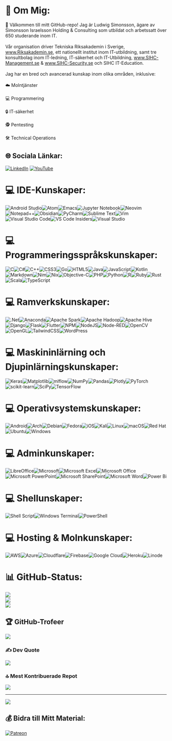 # 💫 Om Mig:
👋 Välkommen till mitt GitHub-repo! Jag är Ludwig Simonsson, ägare av Simonsson Israelsson Holding & Consulting som utbildat och arbetssatt över 650 studerande inom IT.<br><br>Vår organisation driver Tekniska Riksakademin i Sverige, www.Riksakademin.se, ett nationellt institut inom IT-utbildning, samt tre konsultbolag inom IT-ledning, IT-säkerhet och IT-Utbildning, www.SIHC-Management.se & www.SIHC-Security.se och SIHC IT-Education.<br><br>Jag har en bred och avancerad kunskap inom olika områden, inklusive:<br><br>☁️ Molntjänster<br><br>💻 Programmering<br><br>🔒 IT-säkerhet<br><br>🕵️ Pentesting<br><br>🛠️ Technical Operations


## 🌐 Sociala Länkar:
[![LinkedIn](https://img.shields.io/badge/LinkedIn-%230077B5.svg?logo=linkedin&logoColor=white)](https://linkedin.com/in/Ludwig-L-Simonsson) [![YouTube](https://img.shields.io/badge/YouTube-%23FF0000.svg?logo=YouTube&logoColor=white)](https://youtube.com/@@SIHC-IT-Education) 
# 💻 IDE-Kunskaper:
![Android Studio](https://img.shields.io/badge/Android%20Studio-3DDC84.svg?style=for-the-badge&logo=android-studio&logoColor=white)![Atom](https://img.shields.io/badge/Atom-%2366595C.svg?style=for-the-badge&logo=atom&logoColor=white)![Emacs](https://img.shields.io/badge/Emacs-%237F5AB6.svg?&style=for-the-badge&logo=gnu-emacs&logoColor=white)![Jupyter Notebook](https://img.shields.io/badge/jupyter-%23FA0F00.svg?style=for-the-badge&logo=jupyter&logoColor=white)![Neovim](https://img.shields.io/badge/NeoVim-%2357A143.svg?&style=for-the-badge&logo=neovim&logoColor=white)![Notepad++](https://img.shields.io/badge/Notepad++-90E59A.svg?style=for-the-badge&logo=notepad%2b%2b&logoColor=black)![Obsidian](https://img.shields.io/badge/Obsidian-%23483699.svg?style=for-the-badge&logo=obsidian&logoColor=white)![PyCharm](https://img.shields.io/badge/pycharm-143?style=for-the-badge&logo=pycharm&logoColor=black&color=black&labelColor=green)![Sublime Text](https://img.shields.io/badge/sublime_text-%23575757.svg?style=for-the-badge&logo=sublime-text&logoColor=important)![Vim](https://img.shields.io/badge/VIM-%2311AB00.svg?style=for-the-badge&logo=vim&logoColor=white)![Visual Studio Code](https://img.shields.io/badge/Visual%20Studio%20Code-0078d7.svg?style=for-the-badge&logo=visual-studio-code&logoColor=white)![VS Code Insiders](https://img.shields.io/badge/VS%20Code%20Insiders-35b393.svg?style=for-the-badge&logo=visual-studio-code&logoColor=white)![Visual Studio](https://img.shields.io/badge/Visual%20Studio-5C2D91.svg?style=for-the-badge&logo=visual-studio&logoColor=white)
# 💻 Programmeringsspråkskunskaper:
![C](https://img.shields.io/badge/c-%2300599C.svg?style=for-the-badge&logo=c&logoColor=white)![C#](https://img.shields.io/badge/c%23-%23239120.svg?style=for-the-badge&logo=c-sharp&logoColor=white)![C++](https://img.shields.io/badge/c++-%2300599C.svg?style=for-the-badge&logo=c%2B%2B&logoColor=white)![CSS3](https://img.shields.io/badge/css3-%231572B6.svg?style=for-the-badge&logo=css3&logoColor=white)![Go](https://img.shields.io/badge/go-%2300ADD8.svg?style=for-the-badge&logo=go&logoColor=white)![HTML5](https://img.shields.io/badge/html5-%23E34F26.svg?style=for-the-badge&logo=html5&logoColor=white)![Java](https://img.shields.io/badge/java-%23ED8B00.svg?style=for-the-badge&logo=openjdk&logoColor=white)![JavaScript](https://img.shields.io/badge/javascript-%23323330.svg?style=for-the-badge&logo=javascript&logoColor=%23F7DF1E)![Kotlin](https://img.shields.io/badge/kotlin-%237F52FF.svg?style=for-the-badge&logo=kotlin&logoColor=white)![Markdown](https://img.shields.io/badge/markdown-%23000000.svg?style=for-the-badge&logo=markdown&logoColor=white)![Nim](https://img.shields.io/badge/nim-%23FFE953.svg?style=for-the-badge&logo=nim&logoColor=white)![Nix](https://img.shields.io/badge/NIX-5277C3.svg?style=for-the-badge&logo=NixOS&logoColor=white)![Objective-C](https://img.shields.io/badge/OBJECTIVE--C-%233A95E3.svg?style=for-the-badge&logo=apple&logoColor=white)![PHP](https://img.shields.io/badge/php-%23777BB4.svg?style=for-the-badge&logo=php&logoColor=white)![Python](https://img.shields.io/badge/python-3670A0?style=for-the-badge&logo=python&logoColor=ffdd54)![R](https://img.shields.io/badge/r-%23276DC3.svg?style=for-the-badge&logo=r&logoColor=white)![Ruby](https://img.shields.io/badge/ruby-%23CC342D.svg?style=for-the-badge&logo=ruby&logoColor=white)![Rust](https://img.shields.io/badge/rust-%23000000.svg?style=for-the-badge&logo=rust&logoColor=white)![Scala](https://img.shields.io/badge/scala-%23DC322F.svg?style=for-the-badge&logo=scala&logoColor=white)![TypeScript](https://img.shields.io/badge/typescript-%23007ACC.svg?style=for-the-badge&logo=typescript&logoColor=white)
# 💻 Ramverkskunskaper:
![.Net](https://img.shields.io/badge/.NET-5C2D91?style=for-the-badge&logo=.net&logoColor=white)![Anaconda](https://img.shields.io/badge/Anaconda-%2344A833.svg?style=for-the-badge&logo=anaconda&logoColor=white)![Apache Spark](https://img.shields.io/badge/Apache%20Spark-FDEE21?style=flat-square&logo=apachespark&logoColor=black)![Apache Hadoop](https://img.shields.io/badge/Apache%20Hadoop-66CCFF?style=for-the-badge&logo=apachehadoop&logoColor=black)![Apache Hive](https://img.shields.io/badge/Apache%20Hive-FDEE21?style=for-the-badge&logo=apachehive&logoColor=black)![Django](https://img.shields.io/badge/django-%23092E20.svg?style=for-the-badge&logo=django&logoColor=white)![Flask](https://img.shields.io/badge/flask-%23000.svg?style=for-the-badge&logo=flask&logoColor=white)![Flutter](https://img.shields.io/badge/Flutter-%2302569B.svg?style=for-the-badge&logo=Flutter&logoColor=white)![NPM](https://img.shields.io/badge/NPM-%23CB3837.svg?style=for-the-badge&logo=npm&logoColor=white)![NodeJS](https://img.shields.io/badge/node.js-6DA55F?style=for-the-badge&logo=node.js&logoColor=white)![Node-RED](https://img.shields.io/badge/Node--RED-%238F0000.svg?style=for-the-badge&logo=node-red&logoColor=white)![OpenCV](https://img.shields.io/badge/opencv-%23white.svg?style=for-the-badge&logo=opencv&logoColor=white)![OpenGL](https://img.shields.io/badge/OpenGL-%23FFFFFF.svg?style=for-the-badge&logo=opengl)![TailwindCSS](https://img.shields.io/badge/tailwindcss-%2338B2AC.svg?style=for-the-badge&logo=tailwind-css&logoColor=white)![WordPress](https://img.shields.io/badge/WordPress-%23117AC9.svg?style=for-the-badge&logo=WordPress&logoColor=white)
# 💻 Maskininlärning och Djupinlärningskunskaper:
![Keras](https://img.shields.io/badge/Keras-%23D00000.svg?style=for-the-badge&logo=Keras&logoColor=white)![Matplotlib](https://img.shields.io/badge/Matplotlib-%23ffffff.svg?style=for-the-badge&logo=Matplotlib&logoColor=black)![mlflow](https://img.shields.io/badge/mlflow-%23d9ead3.svg?style=for-the-badge&logo=numpy&logoColor=blue)![NumPy](https://img.shields.io/badge/numpy-%23013243.svg?style=for-the-badge&logo=numpy&logoColor=white)![Pandas](https://img.shields.io/badge/pandas-%23150458.svg?style=for-the-badge&logo=pandas&logoColor=white)![Plotly](https://img.shields.io/badge/Plotly-%233F4F75.svg?style=for-the-badge&logo=plotly&logoColor=white)![PyTorch](https://img.shields.io/badge/PyTorch-%23EE4C2C.svg?style=for-the-badge&logo=PyTorch&logoColor=white)![scikit-learn](https://img.shields.io/badge/scikit--learn-%23F7931E.svg?style=for-the-badge&logo=scikit-learn&logoColor=white)![SciPy](https://img.shields.io/badge/SciPy-%230C55A5.svg?style=for-the-badge&logo=scipy&logoColor=%white)![TensorFlow](https://img.shields.io/badge/TensorFlow-%23FF6F00.svg?style=for-the-badge&logo=TensorFlow&logoColor=white)
# 💻 Operativsystemskunskaper:
![Android](https://img.shields.io/badge/Android-3DDC84?style=for-the-badge&logo=android&logoColor=white)![Arch](https://img.shields.io/badge/Arch%20Linux-1793D1?logo=arch-linux&logoColor=fff&style=for-the-badge)![Debian](https://img.shields.io/badge/Debian-D70A53?style=for-the-badge&logo=debian&logoColor=white)![Fedora](https://img.shields.io/badge/Fedora-294172?style=for-the-badge&logo=fedora&logoColor=white)![iOS](https://img.shields.io/badge/iOS-000000?style=for-the-badge&logo=ios&logoColor=white)![Kali](https://img.shields.io/badge/Kali-268BEE?style=for-the-badge&logo=kalilinux&logoColor=white)![Linux](https://img.shields.io/badge/Linux-FCC624?style=for-the-badge&logo=linux&logoColor=black)![macOS](https://img.shields.io/badge/mac%20os-000000?style=for-the-badge&logo=macos&logoColor=F0F0F0)![Red Hat](https://img.shields.io/badge/Red%20Hat-EE0000?style=for-the-badge&logo=redhat&logoColor=white)![Ubuntu](https://img.shields.io/badge/Ubuntu-E95420?style=for-the-badge&logo=ubuntu&logoColor=white)![Windows](https://img.shields.io/badge/Windows-0078D6?style=for-the-badge&logo=windows&logoColor=white)
# 💻 Adminkunskaper:
![LibreOffice](https://img.shields.io/badge/LibreOffice-%2318A303?style=for-the-badge&logo=LibreOffice&logoColor=white)![Microsoft](https://img.shields.io/badge/Microsoft-0078D4?style=for-the-badge&logo=microsoft&logoColor=white)![Microsoft Excel](https://img.shields.io/badge/Microsoft_Excel-217346?style=for-the-badge&logo=microsoft-excel&logoColor=white)![Microsoft Office](https://img.shields.io/badge/Microsoft_Office-D83B01?style=for-the-badge&logo=microsoft-office&logoColor=white)![Microsoft PowerPoint](https://img.shields.io/badge/Microsoft_PowerPoint-B7472A?style=for-the-badge&logo=microsoft-powerpoint&logoColor=white)![Microsoft SharePoint ](https://img.shields.io/badge/Microsoft_SharePoint-0078D4?style=for-the-badge&logo=microsoft-sharepoint&logoColor=white)![Microsoft Word](https://img.shields.io/badge/Microsoft_Word-2B579A?style=for-the-badge&logo=microsoft-word&logoColor=white)![Power Bi](https://img.shields.io/badge/power_bi-F2C811?style=for-the-badge&logo=powerbi&logoColor=black)
# 💻 Shellunskaper:
![Shell Script](https://img.shields.io/badge/shell_script-%23121011.svg?style=for-the-badge&logo=gnu-bash&logoColor=white)![Windows Terminal](https://img.shields.io/badge/Windows%20Terminal-%234D4D4D.svg?style=for-the-badge&logo=windows-terminal&logoColor=white)![PowerShell](https://img.shields.io/badge/PowerShell-%235391FE.svg?style=for-the-badge&logo=powershell&logoColor=white)
# 💻 Hosting & Molnkunskaper:
![AWS](https://img.shields.io/badge/AWS-%23FF9900.svg?style=for-the-badge&logo=amazon-aws&logoColor=white)![Azure](https://img.shields.io/badge/azure-%230072C6.svg?style=for-the-badge&logo=microsoftazure&logoColor=white)![Cloudflare](https://img.shields.io/badge/Cloudflare-F38020?style=for-the-badge&logo=Cloudflare&logoColor=white)![Firebase](https://img.shields.io/badge/firebase-%23039BE5.svg?style=for-the-badge&logo=firebase)![Google Cloud](https://img.shields.io/badge/GoogleCloud-%234285F4.svg?style=for-the-badge&logo=google-cloud&logoColor=white)![Heroku](https://img.shields.io/badge/heroku-%23430098.svg?style=for-the-badge&logo=heroku&logoColor=white)![Linode](https://img.shields.io/badge/linode-00A95C?style=for-the-badge&logo=linode&logoColor=white)

# 📊 GitHub-Status:
![](https://github-readme-stats.vercel.app/api?username=LudwigSimonsson&theme=synthwave&hide_border=false&include_all_commits=true&count_private=true)<br/>
![](https://github-readme-streak-stats.herokuapp.com/?user=LudwigSimonsson&theme=synthwave&hide_border=false)<br/>
![](https://github-readme-stats.vercel.app/api/top-langs/?username=LudwigSimonsson&theme=synthwave&hide_border=false&include_all_commits=true&count_private=true&layout=compact)

## 🏆 GitHub-Trofeer
![](https://github-profile-trophy.vercel.app/?username=LudwigSimonsson&theme=tokyonight&no-frame=false&no-bg=true&margin-w=4)

### ✍️ Dev Quote
![](https://quotes-github-readme.vercel.app/api?type=horizontal&theme=tokyonight)

### 🔝 Mest Kontribuerade Repot
![](https://github-contributor-stats.vercel.app/api?username=LudwigSimonsson&limit=5&theme=tokyonight&combine_all_yearly_contributions=true)

---
[![](https://visitcount.itsvg.in/api?id=LudwigSimonsson&icon=2&color=6)](https://visitcount.itsvg.in)

  ## 💰 Bidra till Mitt Material:
  [![Patreon](https://img.shields.io/badge/Patreon-F96854?style=for-the-badge&logo=patreon&logoColor=white)](https://patreon.com/u=107156471) 
